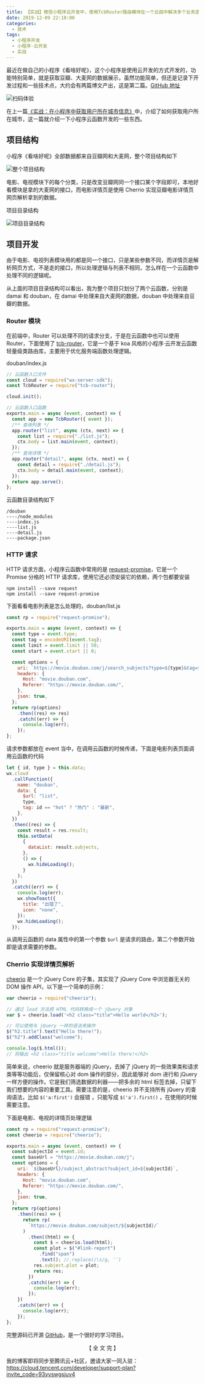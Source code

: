 ```yaml
---
title: 【实战】微信小程序云开发中，使用TcbRouter路由模块在一个云函中解决多个业务逻辑
date: 2019-12-09 22:10:00
categories:
  - 技术
tags:
  - 小程序开发
  - 小程序·云开发
  - 实战
---
```


最近在做自己的小程序《看啥好呢》，这个小程序是使用云开发的方式开发的，功能特别简单，就是获取豆瓣、大麦网的数据展示，虽然功能简单，但还是记录下开发过程和一些技术点，大约会有两篇博文产出，这是第二篇。[GitHub 地址](https://github.com/dunizb/what-to-see-wxapp)

<!-- more -->

![扫码体验](https://i.loli.net/2019/12/08/jXlkvBVeorhiG97.png)

在上一篇[《实战：在小程序中获取用户所在城市信息》](https://blog.zhangbing.site/2019/12/08/%E5%AE%9E%E6%88%98%EF%BC%9A%E5%9C%A8%E5%B0%8F%E7%A8%8B%E5%BA%8F%E4%B8%AD%E8%8E%B7%E5%8F%96%E7%94%A8%E6%88%B7%E6%89%80%E5%9C%A8%E5%9F%8E%E5%B8%82%E4%BF%A1%E6%81%AF/)中，介绍了如何获取用户所在城市，这一篇就介绍一下小程序云函数开发的一些东西。

## 项目结构

小程序《看啥好呢》全部数据都来自豆瓣网和大麦网，整个项目结构如下

![整个项目结构](https://myimgcloud.oss-cn-hangzhou.aliyuncs.com/20191217/WX20191217-211734@2x.png)

电影、电视模块下的每个分类，只是改变豆瓣网同一个接口某个字段即可，本地好看模块是拿的大麦网的接口，而电影详情页是使用 Cherrio 实现豆瓣电影详情页网页解析拿到的数据。

项目目录结构

![项目目录结构](https://myimgcloud.oss-cn-hangzhou.aliyuncs.com/20191217/WX20191217-214515@2x.png)

## 项目开发

由于电影、电视列表模块用的都是同一个接口，只是某些参数不同，而详情页是解析网页方式，不是走的接口，所以处理逻辑与列表不相同，怎么样在一个云函数中处理不同的逻辑呢。

从上面的项目目录结构可以看出，我为整个项目只划分了两个云函数，分别是 damai 和 douban，在 damai 中处理来自大麦网的数据，douban 中处理来自豆瓣的数据。

### Router 模块

在前端中，Router 可以处理不同的请求分支，于是在云函数中也可以使用 Router，下面使用了 [tcb-router](https://www.npmjs.com/package/tcb-router)，它是一个基于 koa 风格的小程序·云开发云函数轻量级类路由库，主要用于优化服务端函数处理逻辑。

douban/index.js

```js
// 云函数入口文件
const cloud = require("wx-server-sdk");
const TcbRouter = require("tcb-router");

cloud.init();

// 云函数入口函数
exports.main = async (event, context) => {
  const app = new TcbRouter({ event });
  /** 查询列表 */
  app.router("list", async (ctx, next) => {
    const list = require("./list.js");
    ctx.body = list.main(event, context);
  });
  /** 查询详情 */
  app.router("detail", async (ctx, next) => {
    const detail = require("./detail.js");
    ctx.body = detail.main(event, context);
  });
  return app.serve();
};
```

云函数目录结构如下

```
/douban
----/node_modules
----index.js
----list.js
----detail.js
----package.json
```

### HTTP 请求

HTTP 请求方面，小程序云函数中常用的是 [request-promise](https://www.npmjs.com/package/request-promise)，它是一个 Promise 分格的 HTTP 请求库，使用它还必须安装它的依赖，两个包都要安装

```
npm install --save request
npm install --save request-promise
```

下面看看电影列表是怎么处理的，douban/list.js

```js
const rp = require("request-promise");

exports.main = async (event, context) => {
  const type = event.type;
  const tag = encodeURI(event.tag);
  const limit = event.limit || 50;
  const start = event.start || 0;

  const options = {
    uri: `https://movie.douban.com/j/search_subjects?type=${type}&tag=${tag}&page_limit=${limit}&page_start=${start}`,
    headers: {
      Host: "movie.douban.com",
      Referer: "https://movie.douban.com/",
    },
    json: true,
  };
  return rp(options)
    .then((res) => res)
    .catch((err) => {
      console.log(err);
    });
};
```

请求参数都放在 event 当中，在调用云函数的时候传递，下面是电影列表页面调用云函数的代码

```js
let { id, type } = this.data;
wx.cloud
  .callFunction({
    name: "douban",
    data: {
      $url: "list",
      type,
      tag: id == "hot" ? "热门" : "最新",
    },
  })
  .then((res) => {
    const result = res.result;
    this.setData(
      {
        dataList: result.subjects,
      },
      () => {
        wx.hideLoading();
      }
    );
  })
  .catch((err) => {
    console.log(err);
    wx.showToast({
      title: "出错了",
      icon: "none",
    });
    wx.hideLoading();
  });
```

从调用云函数的 data 属性中的第一个参数 `$url` 是请求的路由，第二个参数开始即是请求需要的参数。

### Cherrio 实现详情页解析

[cheerio](https://npmjs.org/package/cheerio) 是一个 jQuery Core 的子集，其实现了 jQuery Core 中浏览器无关的 DOM 操作 API，以下是一个简单的示例：

```js
var cheerio = require("cheerio");

// 通过 load 方法把 HTML 代码转换成一个 jQuery 对象
var $ = cheerio.load('<h2 class="title">Hello world</h2>');

// 可以使用与 jQuery 一样的语法来操作
$("h2.title").text("Hello there!");
$("h2").addClass("welcome");

console.log($.html());
// 将输出 <h2 class="title welcome">Hello there!</h2>
```

简单来说，cheerio 就是服务器端的 jQuery，去掉了 jQuery 的一些效果类和请求类等等功能后，仅保留核心对 dom 操作的部分，因此能够对 dom 进行和 jQuery 一样方便的操作。它是我们筛选数据的利器——把多余的 html 标签去掉，只留下我们想要的内容的重要工具。需要注意的是，cheerio 并不支持所有 jQuery 的查询语法，比如 `$('a:first')` 会报错 ，只能写成 `$('a').first()` ，在使用的时候需要注意。

下面是电影、电视的详情页处理逻辑

```js
const rp = require("request-promise");
const cheerio = require("cheerio");

exports.main = async (event, context) => {
  const subjectId = event.id;
  const baseUrl = "https://movie.douban.com/j";
  const options = {
    uri: `${baseUrl}/subject_abstract?subject_id=${subjectId}`,
    headers: {
      Host: "movie.douban.com",
      Referer: "https://movie.douban.com/",
    },
    json: true,
  };
  return rp(options)
    .then((res) => {
      return rp(
        `https://movie.douban.com/subject/${subjectId}/`
      )
        .then((html) => {
          const $ = cheerio.load(html);
          const plot = $("#link-report")
            .find("span")
            .text(); //.replace(/\s/g, '')
          res.subject.plot = plot;
          return res;
        })
        .catch((err) => {
          console.log(err);
        });
    })
    .catch((err) => {
      console.log(err);
    });
};
```

完整源码已开源 [GitHub](https://github.com/dunizb/what-to-see-wxapp)，是一个很好的学习项目。

<div style="text-align:center;">【 全 文 完 】</div>

我的博客即将同步至腾讯云+社区，邀请大家一同入驻：https://cloud.tencent.com/developer/support-plan?invite_code=93yvswgsjuv4
